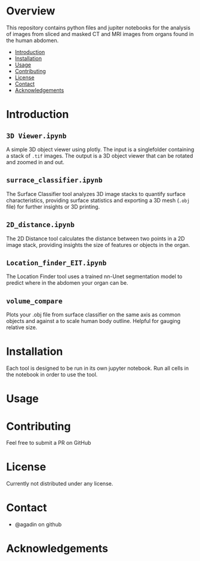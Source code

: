 
# Overview
This repository contains python files and jupiter notebooks for the analysis of images from sliced and masked CT and MRI images from organs found in the human abdomen. 

* [Introduction](#introduction)
* [Installation](#installation)
* [Usage](#usage)
* [Contributing](#contributing)
* [License](#license)
* [Contact](#contact)
* [Acknowledgements](#acknowledgements)

# Introduction

## `3D Viewer.ipynb`
A simple 3D object viewer using plotly. The input is a singlefolder containing a stack of `.tif` images. The output is a 3D object viewer that can be rotated and zoomed in and out. 

## `surrace_classifier.ipynb`
The Surface Classifier tool analyzes 3D image stacks to quantify surface characteristics, providing surface statistics and exporting a 3D mesh (`.obj` file) for further insights or 3D printing.

## `2D_distance.ipynb`
The 2D Distance tool calculates the distance between two points in a 2D image stack, providing insights the size of features or objects in the organ.

## `Location_finder_EIT.ipynb`
The Location Finder tool uses a trained nn-Unet segmentation model to predict where in the abdomen your organ can be. 

## `volume_compare` 
Plots your .obj file from surface classifier on the same axis as common objects and against a to scale human body outline. Helpful for gauging relative size.
# Installation
Each tool is designed to be run in its own jupyter notebook. Run all cells in the notebook in order to use the tool.

# Usage

# Contributing
Feel free to submit a PR on GitHub

# License
Currently not distributed under any license.

# Contact
* @agadin on github

# Acknowledgements

